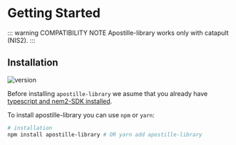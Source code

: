 # Getting Started

::: warning COMPATIBILITY NOTE
Apostille-library works only with catapult (NIS2).
:::

## Installation

![version](https://img.shields.io/npm/v/apostille-library.svg)

Before installing `apostille-library` we asume that you already have [typescript and nem2-SDK installed](https://nemtech.github.io/getting-started/setup-workstation.html#typescript-javascript).

To install apostille-library you can use `npm` or `yarn`:

``` bash
# installation
npm install apostille-library # OR yarn add apostille-library
```
